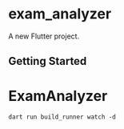 # exam_analyzer

A new Flutter project.

## Getting Started

# ExamAnalyzer

```
dart run build_runner watch -d
```